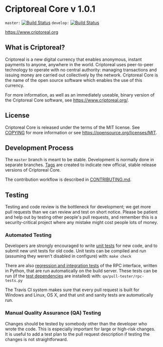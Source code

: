 Criptoreal Core v 1.0.1
===============================

`master:` [![Build Status](https://travis-ci.org/criptoreal/criptoreal.svg?branch=master)](https://travis-ci.org/criptoreal/criptoreal) `develop:` [![Build Status](https://travis-ci.org/criptoreal/criptoreal.svg?branch=develop)](https://travis-ci.org/criptoreal/criptoreal/branches)

https://www.criptoreal.org


What is Criptoreal?
----------------

Criptoreal is a new digital currency that enables anonymous, instant
payments to anyone, anywhere in the world. Criptoreal uses peer-to-peer technology
to operate with no central authority: managing transactions and issuing money
are carried out collectively by the network. Criptoreal Core is the name of the open
source software which enables the use of this currency.

For more information, as well as an immediately useable, binary version of
the Criptoreal Core software, see https://www.criptoreal.org/.


License
-------

Criptoreal Core is released under the terms of the MIT license. See [COPYING](COPYING) for more
information or see https://opensource.org/licenses/MIT.

Development Process
-------------------

The `master` branch is meant to be stable. Development is normally done in separate branches.
[Tags](https://github.com/criptoreal/criptoreal/tags) are created to indicate new official,
stable release versions of Criptoreal Core.

The contribution workflow is described in [CONTRIBUTING.md](CONTRIBUTING.md).

Testing
-------

Testing and code review is the bottleneck for development; we get more pull
requests than we can review and test on short notice. Please be patient and help out by testing
other people's pull requests, and remember this is a security-critical project where any mistake might cost people
lots of money.

### Automated Testing

Developers are strongly encouraged to write [unit tests](/doc/unit-tests.md) for new code, and to
submit new unit tests for old code. Unit tests can be compiled and run
(assuming they weren't disabled in configure) with: `make check`

There are also [regression and integration tests](/qa) of the RPC interface, written
in Python, that are run automatically on the build server.
These tests can be run (if the [test dependencies](/qa) are installed) with: `qa/pull-tester/rpc-tests.py`

The Travis CI system makes sure that every pull request is built for Windows
and Linux, OS X, and that unit and sanity tests are automatically run.

### Manual Quality Assurance (QA) Testing

Changes should be tested by somebody other than the developer who wrote the
code. This is especially important for large or high-risk changes. It is useful
to add a test plan to the pull request description if testing the changes is
not straightforward.

